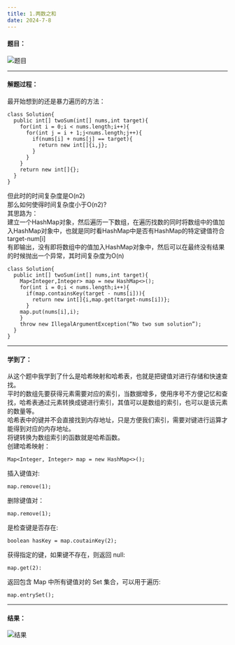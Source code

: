 ```yaml
---
title: 1.两数之和
date: 2024-7-8
---
```


#### 题目：
![题目](https://github.com/user-attachments/assets/8bd1c076-322c-4b08-a506-57c1fd7f9ce0)

---

#### 解题过程：
最开始想到的还是暴力遍历的方法：  
```
class Solution{
  public int[] twoSum(int[] nums,int target){
    for(int i = 0;i < nums.length;i++){
      for(int j = i + 1;j<nums.length;j++){
        if(nums[i] + nums[j] == target){
          return new int[]{i,j};
        }
      }
    }
    return new int[]{};
  }
}
```
但此时的时间复杂度是O(n2)  
那么如何使得时间复杂度小于O(n2)?  
其思路为：  
建立一个HashMap对象，然后遍历一下数组，在遍历找数的同时将数组中的值加入HashMap对象中，也就是同时看HashMap中是否有HashMap的特定键值符合target-num[i]  
有即输出，没有即将数组中的值加入HashMap对象中，然后可以在最终没有结果的时候抛出一个异常，其时间复杂度为O(n)
```
class Solution{
  public int[] twoSum(int[] nums,int target){
    Map<Integer,Integer> map = new HashMap<>();
    for(int i = 0;i < nums.length;i++){
      if(map.containsKey(target - nums[i])){
        return new int[]{i,map.get(target-nums[i])};
      }
    map.put(nums[i],i);
    }
    throw new IllegalArgumentException(“No two sum solution”);
  }
}
```

---
  #### 学到了：
从这个题中我学到了什么是哈希映射和哈希表，也就是把键值对进行存储和快速查找。  
平时的数组先要获得元素需要对应的索引，当数据增多，使用序号不方便记忆和查找，哈希表通过元素转换成键进行索引，其值可以是数组的索引，也可以是该元素的数量等。  
哈希表中的键并不会直接找到内存地址，只是方便我们索引，需要对键进行运算才能得到对应的内存地址。  
将键转换为数组索引的函数就是哈希函数。  
创建哈希映射：  
```
Map<Integer, Integer> map = new HashMap<>();
```
插入键值对:  
```
map.remove(1);
```
删除键值对：
```
map.remove(1);
```
是检查键是否存在:
```
boolean hasKey = map.coutainKey(2);
```
获得指定的键，如果键不存在，则返回 null:  
```
map.get(2):
```
返回包含 Map 中所有键值对的 Set 集合，可以用于遍历:  
```
map.entrySet();
```

---
#### 结果：  
![结果](https://github.com/user-attachments/assets/02770aaa-e2d8-4856-8a98-2e95bb4eea49)


